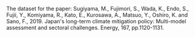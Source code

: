The dataset for the paper:
Sugiyama, M., Fujimori, S., Wada, K., Endo, S., Fujii, Y., Komiyama, R., Kato, E., Kurosawa, A., Matsuo, Y., Oshiro, K. and Sano, F., 2019. Japan's long-term climate mitigation policy: Multi-model assessment and sectoral challenges. Energy, 167, pp.1120-1131.
